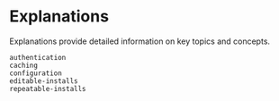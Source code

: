 # Explanations

Explanations provide detailed information on key topics and concepts.

```{toctree}
authentication
caching
configuration
editable-installs
repeatable-installs
```
